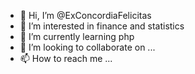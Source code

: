 - 👋 Hi, I’m @ExConcordiaFelicitas
- 👀 I’m interested in finance and statistics
- 🌱 I’m currently learning php 
- 💞️ I’m looking to collaborate on ...
- 📫 How to reach me ...

<!---
ExConcordiaFelicitas/ExConcordiaFelicitas is a ✨ special ✨ repository because its `README.md` (this file) appears on your GitHub profile.
You can click the Preview link to take a look at your changes.
--->
